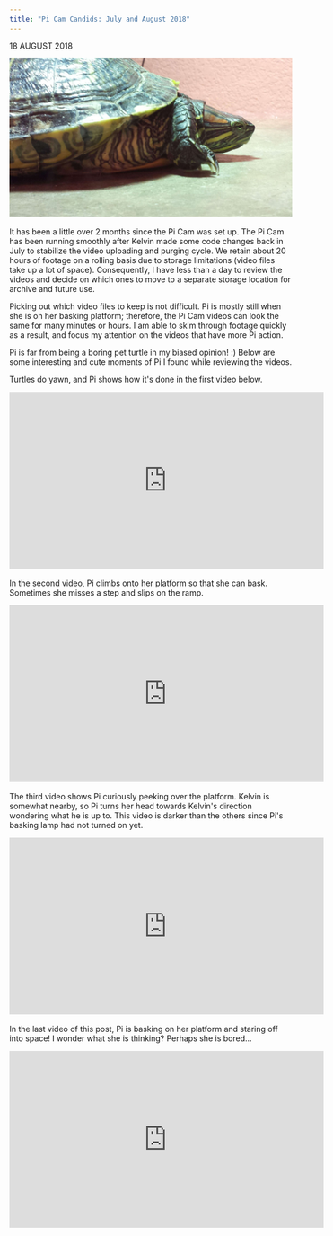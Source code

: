 ```yaml
---
title: "Pi Cam Candids: July and August 2018"
---
```


18 AUGUST 2018

![Pi Side View](/assets/imgs/20180721_153056-compressed.jpg)

It has been a little over 2 months since the Pi Cam was set up. The Pi Cam has been running smoothly after Kelvin made some code changes back in July to stabilize the video uploading and purging cycle. We retain about 20 hours of footage on a rolling basis due to storage limitations (video files take up a lot of space). Consequently, I have less than a day to review the videos and decide on which ones to move to a separate storage location for archive and future use.

Picking out which video files to keep is not difficult. Pi is mostly still when she is on her basking platform; therefore, the Pi Cam videos can look the same for many minutes or hours. I am able to skim through footage quickly as a result, and focus my attention on the videos that have more Pi action.

Pi is far from being a boring pet turtle in my biased opinion! :) Below are some interesting and cute moments of Pi I found while reviewing the videos.

Turtles do yawn, and Pi shows how it's done in the first video below.

<iframe width="560" height="315" src="https://www.youtube.com/embed/2N_jOYH4NO0" title="YouTube video player" frameborder="0" allow="accelerometer; autoplay; clipboard-write; encrypted-media; gyroscope; picture-in-picture" allowfullscreen></iframe>

In the second video, Pi climbs onto her platform so that she can bask. Sometimes she misses a step and slips on the ramp.

<iframe width="560" height="315" src="https://www.youtube.com/embed/iJ6XFNv29n4" title="YouTube video player" frameborder="0" allow="accelerometer; autoplay; clipboard-write; encrypted-media; gyroscope; picture-in-picture" allowfullscreen></iframe>

The third video shows Pi curiously peeking over the platform. Kelvin is somewhat nearby, so Pi turns her head towards Kelvin's direction wondering what he is up to. This video is darker than the others since Pi's basking lamp had not turned on yet.

<iframe width="560" height="315" src="https://www.youtube.com/embed/q2ZUicP6KYQ" title="YouTube video player" frameborder="0" allow="accelerometer; autoplay; clipboard-write; encrypted-media; gyroscope; picture-in-picture" allowfullscreen></iframe>

In the last video of this post, Pi is basking on her platform and staring off into space! I wonder what she is thinking? Perhaps she is bored...

<iframe width="560" height="315" src="https://www.youtube.com/embed/seJlVVxLdEw" title="YouTube video player" frameborder="0" allow="accelerometer; autoplay; clipboard-write; encrypted-media; gyroscope; picture-in-picture" allowfullscreen></iframe>
